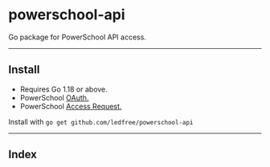 # powerschool-api

Go package for PowerSchool API access.

---

## Install

* Requires Go 1.18 or above.
* PowerSchool [OAuth.](https://support.powerschool.com/developer/#/page/oauth)
* PowerSchool [Access Request.](https://support.powerschool.com/developer/#/page/access-request---field-access)

Install with `go get github.com/ledfree/powerschool-api`

---

## Index

